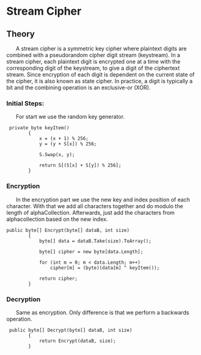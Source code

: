# Stream Cipher

## Theory

&ensp;&ensp;&ensp; A stream cipher is a symmetric key cipher where plaintext digits are combined with a pseudorandom cipher digit stream (keystream). In a stream cipher, each plaintext digit is encrypted one at a time with the corresponding digit of the keystream, to give a digit of the ciphertext stream. Since encryption of each digit is dependent on the current state of the cipher, it is also known as state cipher. In practice, a digit is typically a bit and the combining operation is an exclusive-or (XOR).

### Initial Steps:
&ensp;&ensp;&ensp; For start we use the random key generator.
```
 private byte keyItem()
        {
            x = (x + 1) % 256;
            y = (y + S[x]) % 256;

            S.Swap(x, y);

            return S[(S[x] + S[y]) % 256];
        }
```

### Encryption
&ensp;&ensp;&ensp; In the encryption part we use the new key and index position of each character. With that we add all characters together and do modulo the length of alphaCollection. Afterwards, just add the characters from alphacollection based on the new index.
```
public byte[] Encrypt(byte[] dataB, int size)
        {
            byte[] data = dataB.Take(size).ToArray();

            byte[] cipher = new byte[data.Length];

            for (int m = 0; m < data.Length; m++)
                cipher[m] = (byte)(data[m] ^ keyItem());

            return cipher;
        }
```

### Decryption
&ensp;&ensp;&ensp; Same as encryption. Only difference is that we perform a backwards operation.
```
 public byte[] Decrypt(byte[] dataB, int size)
        {
            return Encrypt(dataB, size);
        }
```
